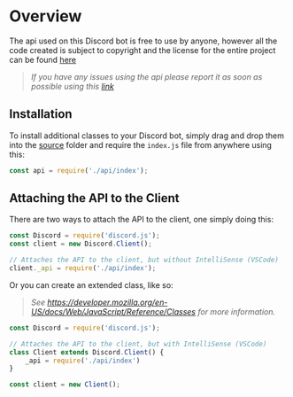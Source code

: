 # Overview
The api used on this Discord bot is free to use by anyone, however all the code created is subject to copyright and the license for the entire project can be found [here](../../LICENSE)

> *If you have any issues using the api please report it as soon as possible using this [link](https://github.com/c0reme/timmybot/issues/new)*

## Installation
To install additional classes to your Discord bot, simply drag and drop them into the [source](/src) folder and require the `index.js` file from anywhere using this:

```js
const api = require('./api/index');
```

## Attaching the API to the Client
There are two ways to attach the API to the client, one simply doing this:
```js
const Discord = require('discord.js');
const client = new Discord.Client();

// Attaches the API to the client, but without IntelliSense (VSCode)
client._api = require('./api/index');
```

Or you can create an extended class, like so:
> *See https://developer.mozilla.org/en-US/docs/Web/JavaScript/Reference/Classes for more information.*

```js
const Discord = require('discord.js');

// Attaches the API to the client, but with IntelliSense (VSCode)
class Client extends Discord.Client() {
    _api = require('./api/index')
}

const client = new Client();
```